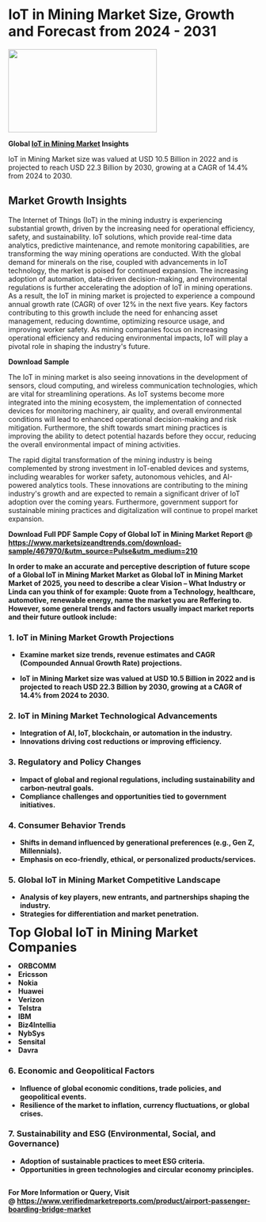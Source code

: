 <H1>IoT in Mining Market Size, Growth and Forecast from 2024 - 2031</H1><img class="aligncenter size-medium wp-image-584254" src="https://thirdeyenews.in/wp-content/uploads/2024/09/Global-Market-Research-300x168.jpeg" alt="" width="300" height="168" /><p><strong>Global&nbsp;<a href="https://www.marketsizeandtrends.com/download-sample/467970/&amp;utm_source=Pulse&amp;utm_medium=210">IoT in Mining Market</a> Insights</strong></p><p>IoT in Mining Market size was valued at USD 10.5 Billion in 2022 and is projected to reach USD 22.3 Billion by 2030, growing at a CAGR of 14.4% from 2024 to 2030.</p><p><h2>Market Growth Insights</h2> <p>The Internet of Things (IoT) in the mining industry is experiencing substantial growth, driven by the increasing need for operational efficiency, safety, and sustainability. IoT solutions, which provide real-time data analytics, predictive maintenance, and remote monitoring capabilities, are transforming the way mining operations are conducted. With the global demand for minerals on the rise, coupled with advancements in IoT technology, the market is poised for continued expansion. The increasing adoption of automation, data-driven decision-making, and environmental regulations is further accelerating the adoption of IoT in mining operations. As a result, the IoT in mining market is projected to experience a compound annual growth rate (CAGR) of over 12% in the next five years. Key factors contributing to this growth include the need for enhancing asset management, reducing downtime, optimizing resource usage, and improving worker safety. As mining companies focus on increasing operational efficiency and reducing environmental impacts, IoT will play a pivotal role in shaping the industry's future.</p> <p><strong>Download Sample</strong></p> <p>The IoT in mining market is also seeing innovations in the development of sensors, cloud computing, and wireless communication technologies, which are vital for streamlining operations. As IoT systems become more integrated into the mining ecosystem, the implementation of connected devices for monitoring machinery, air quality, and overall environmental conditions will lead to enhanced operational decision-making and risk mitigation. Furthermore, the shift towards smart mining practices is improving the ability to detect potential hazards before they occur, reducing the overall environmental impact of mining activities.</p> <p>The rapid digital transformation of the mining industry is being complemented by strong investment in IoT-enabled devices and systems, including wearables for worker safety, autonomous vehicles, and AI-powered analytics tools. These innovations are contributing to the mining industry's growth and are expected to remain a significant driver of IoT adoption over the coming years. Furthermore, government support for sustainable mining practices and digitalization will continue to propel market expansion.</p> <p><strong></p><p><span class=""><strong>Download Full PDF Sample Copy of Global IoT in Mining Market Report</strong> @ <a href="https://www.marketsizeandtrends.com/download-sample/467970/&amp;utm_source=Pulse&amp;utm_medium=210" target="_blank">https://www.marketsizeandtrends.com/download-sample/467970/&amp;utm_source=Pulse&amp;utm_medium=210</a></span></p><p>In order to make an accurate and perceptive description of future scope of a Global&nbsp;IoT in Mining Market Market as Global&nbsp;IoT in Mining Market Market of 2025, you need to describe a clear Vision &ndash; What Industry or Linda can you think of for example: Quote from a Technology, healthcare, automotive, renewable energy, name the market you are Reffering to. However, some general trends and factors usually impact market reports and their future outlook include:</p><h3>1.&nbsp;<strong>IoT in Mining Market Growth Projections</strong></h3><ul><li>Examine market size trends, revenue estimates and CAGR (Compounded Annual Growth Rate) projections.</li><li><p>IoT in Mining Market size was valued at USD 10.5 Billion in 2022 and is projected to reach USD 22.3 Billion by 2030, growing at a CAGR of 14.4% from 2024 to 2030.</p></li></ul><h3>2.&nbsp;<strong>IoT in Mining Market Technological Advancements</strong></h3><ul><li>Integration of AI, IoT, blockchain, or automation in the industry.</li><li>Innovations driving cost reductions or improving efficiency.</li></ul><h3>3.&nbsp;<strong>Regulatory and Policy Changes</strong></h3><ul><li>Impact of global and regional regulations, including sustainability and carbon-neutral goals.</li><li>Compliance challenges and opportunities tied to government initiatives.</li></ul><h3>4.&nbsp;<strong>Consumer Behavior Trends</strong></h3><ul><li>Shifts in demand influenced by generational preferences (e.g., Gen Z, Millennials).</li><li>Emphasis on eco-friendly, ethical, or personalized products/services.</li></ul><h3>5.&nbsp;<strong>Global IoT in Mining Market Competitive Landscape</strong></h3><ul><li>Analysis of key players, new entrants, and partnerships shaping the industry.</li><li>Strategies for differentiation and market penetration.</li></ul><p data-pm-slice="1 1 []"><span style="color: inherit; font-family: inherit; font-size: 25px;">Top Global IoT in Mining Market Companies</span></p><div class="" data-test-id=""><p><li>ORBCOMM</li><li> Ericsson</li><li> Nokia</li><li> Huawei</li><li> Verizon</li><li> Telstra</li><li> IBM</li><li> Biz4Intellia</li><li> NybSys</li><li> Sensital</li><li> Davra</li></p></div><h3>6.&nbsp;<strong>Economic and Geopolitical Factors</strong></h3><ul><li>Influence of global economic conditions, trade policies, and geopolitical events.</li><li>Resilience of the market to inflation, currency fluctuations, or global crises.</li></ul><h3>7.&nbsp;<strong>Sustainability and ESG (Environmental, Social, and Governance)</strong></h3><ul><li>Adoption of sustainable practices to meet ESG criteria.</li><li>Opportunities in green technologies and circular economy principles.</li></ul><h2><strong style="font-size: 14px;">For More Information or Query, Visit @&nbsp;</strong><a style="background-color: #ffffff; font-size: 14px;" href="https://www.marketsizeandtrends.com/report/iot-in-mining-market/" target="_blank">https://www.verifiedmarketreports.com/product/airport-passenger-boarding-bridge-market</a></h2>
